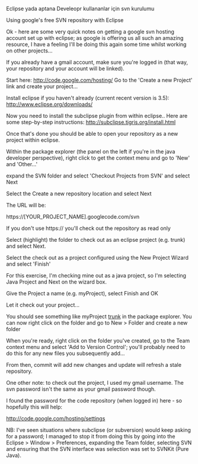 Eclipse yada aptana Develeopr kullananlar için svn kurulumu

Using google's free SVN repository with Eclipse

Ok - here are some very quick notes on getting a google svn hosting account set up with eclipse; as google is offering us all such an amazing resource, I have a feeling I'll be doing this again some time whilst working on other projects...

If you already have a gmail account, make sure you're logged in (that way, your repository and your account will be linked).

Start here:
http://code.google.com/hosting/
Go to the 'Create a new Project' link and create your project...

Install eclipse if you haven't already (current recent version is 3.5):
http://www.eclipse.org/downloads/

Now you need to install the subclipse plugin from within eclipse..
Here are some step-by-step instructions:
http://subclipse.tigris.org/install.html

Once that's done you should be able to open your repository as a new project within eclipse.

Within the package explorer (the panel on the left if you're in the java developer perspective), right click to get the context menu and go to 'New' and 'Other...'

expand the SVN folder and select 'Checkout Projects from SVN' and select Next

Select the Create a new repository location and select Next

The URL will be:

https://[YOUR_PROJECT_NAME].googlecode.com/svn

If you don't use https:// you'll check out the repository as read only

Select (highlight) the folder to check out as an eclipse project (e.g. trunk) and select Next.

Select the check out as a project configured using the New Project Wizard and select 'Finish'

For this exercise, I'm checking mine out as a java project, so I'm selecting Java Project and Next on the wizard box.

Give the Project a name (e.g. myProject), select Finish and OK

Let it check out your project...

You should see something like myProject [trunk](trunk.md) in the package explorer.
You can now right click on the folder and go to New > Folder and create a new folder

When you're ready, right click on the folder you've created, go to the Team context menu and select 'Add to Version Control'; you'll probably need to do this for any new files you subsequently add...

From then, commit will add new changes and update will refresh a stale repository.

One other note: to check out the project, I used my gmail username. The svn password isn't the same as your gmail password though.

I found the password for the code repository (when logged in) here - so hopefully this will help:

http://code.google.com/hosting/settings

NB: I've seen situations where subclipse (or subversion) would keep asking for a password; I managed to stop it from doing this by going into the Eclipse > Window > Preferences, expanding the Team folder, selecting SVN and ensuring that the SVN interface was selection was set to SVNKit (Pure Java).